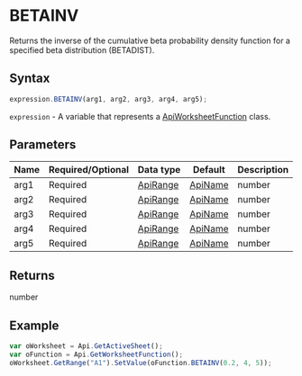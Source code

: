 # BETAINV

Returns the inverse of the cumulative beta probability density function for a specified beta distribution (BETADIST).

## Syntax

```javascript
expression.BETAINV(arg1, arg2, arg3, arg4, arg5);
```

`expression` - A variable that represents a [ApiWorksheetFunction](../ApiWorksheetFunction.md) class.

## Parameters

| **Name** | **Required/Optional** | **Data type** | **Default** | **Description** |
| ------------- | ------------- | ------------- | ------------- | ------------- |
| arg1 | Required | [ApiRange](../../ApiRange/ApiRange.md) | [ApiName](../../ApiName/ApiName.md) | number |  | A probability associated with the beta distribution. |
| arg2 | Required | [ApiRange](../../ApiRange/ApiRange.md) | [ApiName](../../ApiName/ApiName.md) | number |  | The alpha parameter of the distribution which must be greater than 0. |
| arg3 | Required | [ApiRange](../../ApiRange/ApiRange.md) | [ApiName](../../ApiName/ApiName.md) | number |  | The beta parameter of the distribution which must be greater than 0. |
| arg4 | Required | [ApiRange](../../ApiRange/ApiRange.md) | [ApiName](../../ApiName/ApiName.md) | number |  | An optional lower bound to the interval of x (A). If omitted, it is equal to 0. |
| arg5 | Required | [ApiRange](../../ApiRange/ApiRange.md) | [ApiName](../../ApiName/ApiName.md) | number |  | An optional upper bound to the interval of x (B). If omitted, it is equal to 1. |

## Returns

number

## Example



```javascript
var oWorksheet = Api.GetActiveSheet();
var oFunction = Api.GetWorksheetFunction();
oWorksheet.GetRange("A1").SetValue(oFunction.BETAINV(0.2, 4, 5));
```
